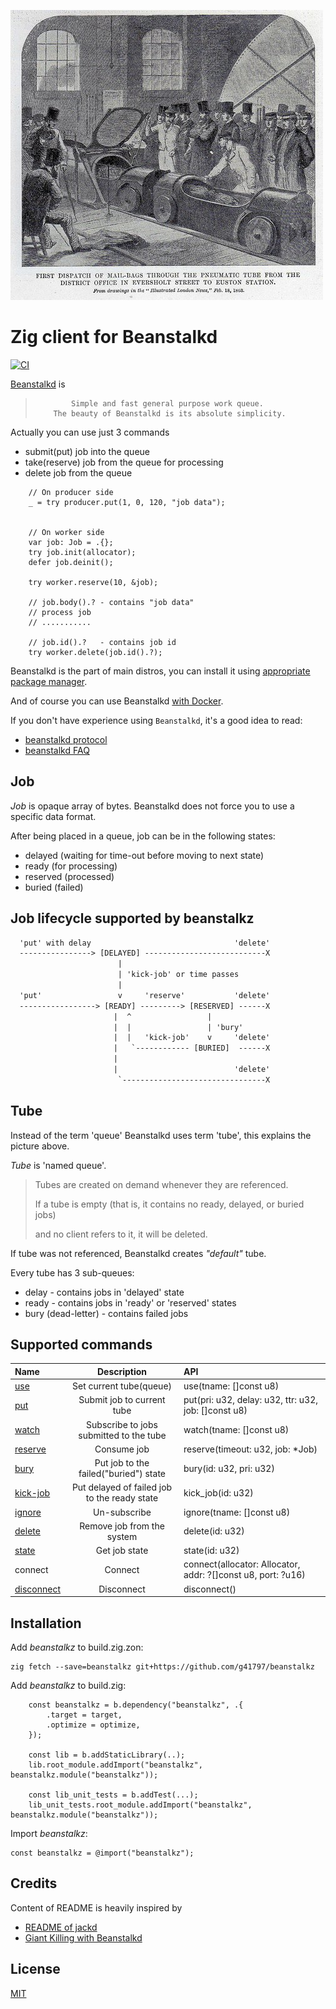 ![](_logo/1p0c_8c0637.jpg)

# Zig client for Beanstalkd
[![CI](https://github.com/g41797/beanstalkz/actions/workflows/ci.yml/badge.svg)](https://github.com/g41797/beanstalkz/actions/workflows/ci.yml)


[Beanstalkd](https://pmatseykanets.github.io/beanstalkd-docs/) is
>             Simple and fast general purpose work queue.
>         The beauty of Beanstalkd is its absolute simplicity.


Actually you can use just 3 commands

- submit(put) job into the queue
- take(reserve) job from the queue for processing
- delete job from the queue

```zig
    // On producer side
    _ = try producer.put(1, 0, 120, "job data");


    // On worker side
    var job: Job = .{};
    try job.init(allocator);
    defer job.deinit();
    
    try worker.reserve(10, &job);
        
    // job.body().? - contains "job data"
    // process job
    // ...........

    // job.id().?   - contains job id
    try worker.delete(job.id().?);
```

Beanstalkd is the part of main distros, you can install it using [appropriate package manager](https://pmatseykanets.github.io/beanstalkd-docs/guide/installation.html).

And of course you can use Beanstalkd [with Docker](https://hub.docker.com/search?q=beanstalkd).  

If you don't have experience using `Beanstalkd`, it's a good idea to read:
- [beanstalkd protocol](https://pmatseykanets.github.io/beanstalkd-docs/protocol/)
- [beanstalkd FAQ](https://pmatseykanets.github.io/beanstalkd-docs/resources/faq.html)

## Job

*Job* is opaque array of bytes. Beanstalkd does not force you to use a specific data format.

After being placed in a queue, job can be in the following states:

- delayed (waiting for time-out before moving to next state) 
- ready (for processing)
- reserved (processed)
- buried (failed)


## Job lifecycle supported by beanstalkz
```txt
  'put' with delay                                'delete'             
  ----------------> [DELAYED] ---------------------------X
                        |     
                        | 'kick-job' or time passes
                        |              
  'put'                 v     'reserve'           'delete'
  -----------------> [READY] ---------> [RESERVED] ------X
                       |  ^                 |  
                       |  |                 | 'bury'
                       |  |   'kick-job'    v     'delete'
                       |   `------------ [BURIED]  ------X    
                       |                  
                       |                          'delete'
                        `--------------------------------X
```


## Tube

Instead of the term 'queue' Beanstalkd uses term 'tube',
this explains the picture above.

*Tube* is 'named queue'. 
>Tubes are created on demand whenever they are referenced.
> 
> If a tube is empty (that is, it contains no ready, delayed, or buried jobs)
> 
> and no client refers to it, it will be deleted.

If tube was not referenced, Beanstalkd creates *"default"* tube.

Every tube has 3 sub-queues:

- delay - contains jobs in 'delayed' state
- ready - contains jobs in 'ready' or 'reserved' states
- bury (dead-letter) - contains failed jobs

## Supported commands

| Name                                                                                     |                 Description                  | API                                                                                                             |
|:-----------------------------------------------------------------------------------------|:--------------------------------------------:|:----------------------------------------------------------------------------------------------------------------|
| [use](https://github.com/beanstalkd/beanstalkd/blob/master/doc/protocol.txt#L178)        |           Set current tube(queue)            | use(tname: []const u8)                                                                                          |
| [put](https://github.com/beanstalkd/beanstalkd/blob/master/doc/protocol.txt#L124)        |          Submit job to current tube          | put(pri: u32, delay: u32, ttr: u32, job: []const u8)                                                            |
| [watch](https://github.com/beanstalkd/beanstalkd/blob/master/doc/protocol.txt#L347)      |   Subscribe to jobs submitted to the tube    | watch(tname: []const u8)                                                                                        |
| [reserve](https://github.com/beanstalkd/beanstalkd/blob/master/doc/protocol.txt#L203)    |                 Consume job                  | reserve(timeout: u32, job: *Job)                                                                                |
| [bury](https://github.com/beanstalkd/beanstalkd/blob/master/doc/protocol.txt#L310)       |    Put job to the failed("buried") state     | bury(id: u32, pri: u32)                                                                                         |
| [kick-job](https://github.com/beanstalkd/beanstalkd/blob/master/doc/protocol.txt#L424)   | Put delayed of failed job to the ready state |  kick_job(id: u32)                                                                                                               |
| [ignore](https://github.com/beanstalkd/beanstalkd/blob/master/doc/protocol.txt#L363)     |                 Un-subscribe                 |  ignore(tname: []const u8)                                                                                                               |
| [delete](https://github.com/beanstalkd/beanstalkd/blob/master/doc/protocol.txt#L271)     |          Remove job from the system          |  delete(id: u32)                                                                                                               |
| [state](https://github.com/beanstalkd/beanstalkd/blob/master/doc/protocol.txt#L465)      |                Get job state                 | state(id: u32)                                                                                                  |
| connect                                                                                  |                   Connect                    | connect(allocator: Allocator, addr: ?[]const u8, port: ?u16)                                                    |
| [disconnect](https://github.com/beanstalkd/beanstalkd/blob/master/doc/protocol.txt#L728) |                  Disconnect                  | disconnect()                                                                                                    |
  
 




## Installation

Add *beanstalkz* to build.zig.zon:
```bach
zig fetch --save=beanstalkz git+https://github.com/g41797/beanstalkz
```

Add *beanstalkz* to build.zig:
```zig
    const beanstalkz = b.dependency("beanstalkz", .{
        .target = target,
        .optimize = optimize,
    });

    const lib = b.addStaticLibrary(..);
    lib.root_module.addImport("beanstalkz", beanstalkz.module("beanstalkz"));

    const lib_unit_tests = b.addTest(...);
    lib_unit_tests.root_module.addImport("beanstalkz", beanstalkz.module("beanstalkz"));
```

Import *beanstalkz*:
```zig
const beanstalkz = @import("beanstalkz");
```


## Credits
Content of README is heavily inspired by 
- [README of jackd](https://github.com/getjackd/jackd#jackd)
- [Giant Killing with Beanstalkd](https://www.sitepoint.com/giant-killing-with-beanstalkd/)
 
## License
[MIT](LICENSE)

<br />
